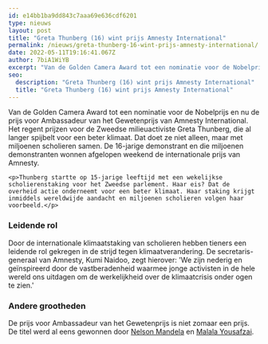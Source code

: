 ```yaml
---
id: e14bb1ba9dd843c7aaa69e636cdf6201
type: nieuws
layout: post
title: "Greta Thunberg (16) wint prijs Amnesty International"
permalink: /nieuws/greta-thunberg-16-wint-prijs-amnesty-international/
date: 2022-05-11T19:16:41.067Z
author: 7biA1WiYB
excerpt: "Van de Golden Camera Award tot een nominatie voor de Nobelprijs en nu de prijs voor Ambassadeur van het Gewetenprijs van Amnesty International. Het regent prijzen voor de Zweedse milieuactiviste Greta Thunberg, die al langer spijbelt voor een beter klimaat. Dat doet ze niet alleen, maar met miljoenen scholieren samen. De 16-jarige demonstrant en die miljoenen demonstranten wonnen afgelopen weekend de internationale prijs van Amnesty.  "
seo:
  description: "Greta Thunberg (16) wint prijs Amnesty International"
  title: "Greta Thunberg (16) wint prijs Amnesty International"
---
```

Van de Golden Camera Award tot een nominatie voor de Nobelprijs en nu de prijs voor Ambassadeur van het Gewetenprijs van Amnesty International. Het regent prijzen voor de Zweedse milieuactiviste Greta Thunberg, die al langer spijbelt voor een beter klimaat. Dat doet ze niet alleen, maar met miljoenen scholieren samen. De 16-jarige demonstrant en die miljoenen demonstranten wonnen afgelopen weekend de internationale prijs van Amnesty.  

    <p>Thunberg startte op 15-jarige leeftijd met een wekelijkse scholierenstaking voor het Zweedse parlement. Haar eis? Dat de overheid actie onderneemt voor een beter klimaat. Haar staking krijgt inmiddels wereldwijde aandacht en miljoenen scholieren volgen haar voorbeeld.</p>
<h3>Leidende rol</h3>
<p>Door de internationale klimaatstaking van scholieren hebben tieners een leidende rol gekregen in de strijd tegen klimaatverandering. De secretaris-generaal van Amnesty, Kumi Naidoo, zegt hierover: 'We zijn nederig en geïnspireerd door de vastberadenheid waarmee jonge activisten in de hele wereld ons uitdagen om de werkelijkheid over de klimaatcrisis onder ogen te zien.'</p>
<h3>Andere grootheden</h3>
<p>De prijs voor Ambassadeur van het Gewetenprijs is niet zomaar een prijs. De titel werd al eens gewonnen door <a href="https://original.sevendays.nl/nieuws/wist-je-dit-al-over-nelson-mandela">Nelson Mandela</a> en <a href="https://original.sevendays.nl/nieuws/wat-je-misschien-niet-wist-over-malala">Malala Yousafzai</a>.</p>  
